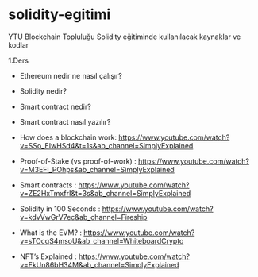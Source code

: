 # solidity-egitimi
YTU Blockchain Topluluğu Solidity eğitiminde kullanılacak kaynaklar ve kodlar

1.Ders
  * Ethereum nedir ne nasıl çalışır?
  * Solidity nedir?  
  * Smart contract nedir?
  * Smart contract nasıl yazılır?
  
* How does a blockchain work: https://www.youtube.com/watch?v=SSo_EIwHSd4&t=1s&ab_channel=SimplyExplained
* Proof-of-Stake (vs proof-of-work) : https://www.youtube.com/watch?v=M3EFi_POhps&ab_channel=SimplyExplained
* Smart contracts  : https://www.youtube.com/watch?v=ZE2HxTmxfrI&t=3s&ab_channel=SimplyExplained
* Solidity in 100 Seconds : https://www.youtube.com/watch?v=kdvVwGrV7ec&ab_channel=Fireship
* What is the EVM? : https://www.youtube.com/watch?v=sTOcqS4msoU&ab_channel=WhiteboardCrypto
* NFT’s Explained : https://www.youtube.com/watch?v=FkUn86bH34M&ab_channel=SimplyExplained

